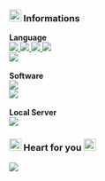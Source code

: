 ### <a href="https://github.com/bannedSweetie" target="_blank"><img src="https://github.com/newlynameds/newlynameds/blob/master/images/rainbow.star.gif?raw=true" width="22px"></a> Informations
**Language** <br>
<a href="https://fr.wikipedia.org/wiki/HTML5" target="_blank">
  <img src="https://img.shields.io/badge/HTML-5-orange?logo=Brave&style=flat&logoColor=white">
</a> 
<a href="https://fr.wikipedia.org/wiki/JavaScript" target="_blank">
  <img src="https://img.shields.io/badge/JavaScript-11-yellow?logo=brave&style=flat&logoColor=white">
</a> 
<a href="https://fr.wikipedia.org/wiki/Feuilles_de_style_en_cascade" target="_blank">
  <img src="https://img.shields.io/badge/CSS-2.1-blue?logo=brave&style=flat&logoColor=white">
</a> 
<a href="https://fr.wikipedia.org/wiki/PHP" target="_blank">
  <img src="https://img.shields.io/badge/PHP-8.0.2-blueviolet?logo=brave&style=flat&logoColor=white">
</a> 
<br>
<a href="https://fr.wikipedia.org/wiki/Node.js" target="_blank">
  <img src="https://img.shields.io/badge/Node.js-15.9.0-success?logo=brave&style=flat&logoColor=white">
</a>
<br><br>
**Software** <br>
<a href="https://fr.wikipedia.org/wiki/Sublime_Text" target="_blank">
  <img src="https://img.shields.io/badge/Sublime%20Text-4-orange?logo=Windows&style=flat">
</a> <br>
<a href="https://fr.wikipedia.org/wiki/Adobe_Photoshop" target="_blank">
  <img src="https://img.shields.io/badge/Photoshop-2021-blue?logo=Windows&style=flat">
</a> 
<br><br>
**Local Server** <br>
<a href="https://fr.wikipedia.org/wiki/WampServer" target="_blank">
  <img src="https://img.shields.io/badge/WampServer-3.2.3-blueviolet?logo=Windows&style=flat">
</a> 
### <a href="https://github.com/bannedSweetie" target="_blank"><img src="https://github.com/bannedSweetie/bannedSweetie/blob/master/images/crystal.green.png?raw=true" width="22px"></a> Heart for you <a href="https://github.com/newlynameds" target="_blank"><img src="https://github.com/bannedSweetie/bannedSweetie/blob/master/images/crystal.red.png?raw=true" width="22px"></a>
<a href="https://links.seevysia.fr" target="_blank"><img src="https://discord.c99.nl/widget/theme-4/637228770541043733.png"></a>
